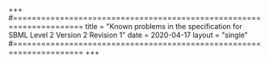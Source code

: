 +++
#=====================================================================
title = "Known problems in the specification for SBML Level 2 Version 2 Revision 1"
date = 2020-04-17 
layout = "single"
#=====================================================================
+++

